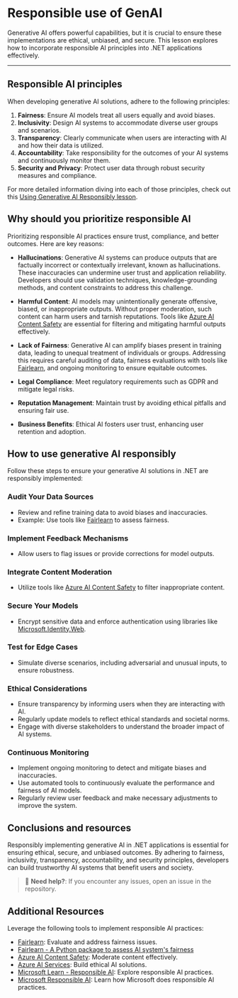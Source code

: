# Responsible use of GenAI

Generative AI offers powerful capabilities, but it is crucial to ensure these implementations are ethical, unbiased, and secure. This lesson explores how to incorporate responsible AI principles into .NET applications effectively.

---

## Responsible AI principles

When developing generative AI solutions, adhere to the following principles:

1. **Fairness**: Ensure AI models treat all users equally and avoid biases.
2. **Inclusivity**: Design AI systems to accommodate diverse user groups and scenarios.
3. **Transparency**: Clearly communicate when users are interacting with AI and how their data is utilized.
4. **Accountability**: Take responsibility for the outcomes of your AI systems and continuously monitor them.
5. **Security and Privacy**: Protect user data through robust security measures and compliance.

For more detailed information diving into each of those principles, check out this [Using Generative AI Responsibly lesson](https://github.com/microsoft/generative-ai-for-beginners/tree/main/03-using-generative-ai-responsibly).

## Why should you prioritize responsible AI

Prioritizing responsible AI practices ensure trust, compliance, and better outcomes. Here are key reasons:

- **Hallucinations**: Generative AI systems can produce outputs that are factually incorrect or contextually irrelevant, known as hallucinations. These inaccuracies can undermine user trust and application reliability. Developers should use validation techniques, knowledge-grounding methods, and content constraints to address this challenge.

- **Harmful Content**: AI models may unintentionally generate offensive, biased, or inappropriate outputs. Without proper moderation, such content can harm users and tarnish reputations. Tools like [Azure AI Content Safety](https://azure.microsoft.com/products/ai-services/ai-content-safety/) are essential for filtering and mitigating harmful outputs effectively.

- **Lack of Fairness**: Generative AI can amplify biases present in training data, leading to unequal treatment of individuals or groups. Addressing this requires careful auditing of data, fairness evaluations with tools like [Fairlearn](https://fairlearn.org/), and ongoing monitoring to ensure equitable outcomes.

- **Legal Compliance**: Meet regulatory requirements such as GDPR and mitigate legal risks.

- **Reputation Management**: Maintain trust by avoiding ethical pitfalls and ensuring fair use.

- **Business Benefits**: Ethical AI fosters user trust, enhancing user retention and adoption.

## How to use generative AI responsibly

Follow these steps to ensure your generative AI solutions in .NET are responsibly implemented:

### Audit Your Data Sources

- Review and refine training data to avoid biases and inaccuracies.
- Example: Use tools like [Fairlearn](https://fairlearn.org/) to assess fairness.

### Implement Feedback Mechanisms

- Allow users to flag issues or provide corrections for model outputs.

### Integrate Content Moderation

- Utilize tools like [Azure AI Content Safety](https://azure.microsoft.com/products/ai-services/ai-content-safety/) to filter inappropriate content.

### Secure Your Models

- Encrypt sensitive data and enforce authentication using libraries like [Microsoft.Identity.Web](https://github.com/AzureAD/microsoft-identity-web).

### Test for Edge Cases

- Simulate diverse scenarios, including adversarial and unusual inputs, to ensure robustness.

### Ethical Considerations

- Ensure transparency by informing users when they are interacting with AI.
- Regularly update models to reflect ethical standards and societal norms.
- Engage with diverse stakeholders to understand the broader impact of AI systems.

### Continuous Monitoring

- Implement ongoing monitoring to detect and mitigate biases and inaccuracies.
- Use automated tools to continuously evaluate the performance and fairness of AI models.
- Regularly review user feedback and make necessary adjustments to improve the system.

## Conclusions and resources

Responsibly implementing generative AI in .NET applications is essential for ensuring ethical, secure, and unbiased outcomes. By adhering to fairness, inclusivity, transparency, accountability, and security principles, developers can build trustworthy AI systems that benefit users and society.

> 🙋 **Need help?**: If you encounter any issues, open an issue in the repository.

## Additional Resources

Leverage the following tools to implement responsible AI practices:

- [Fairlearn](https://fairlearn.org/): Evaluate and address fairness issues.
- [Fairlearn - A Python package to assess AI system's fairness](https://techcommunity.microsoft.com/blog/educatordeveloperblog/fairlearn---a-python-package-to-assess-ai-systems-fairness/1402950)
- [Azure AI Content Safety](https://azure.microsoft.com/products/ai-services/ai-content-safety/): Moderate content effectively.
- [Azure AI Services](https://azure.microsoft.com/products/cognitive-services/): Build ethical AI solutions.
- [Microsoft Learn - Responsible AI](https://learn.microsoft.com/training/modules/embrace-responsible-ai-principles-practices/): Explore responsible AI practices.
- [Microsoft Responsible AI](https://www.microsoft.com/ai/responsible-ai): Learn how Microsoft does responsible AI practices.
